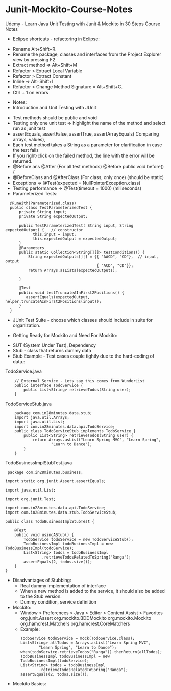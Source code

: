 # Junit-Mockito-Course-Notes
Udemy - Learn Java Unit Testing with Junit &amp; Mockito in 30 Steps Course Notes

+ Eclipse shortcuts - refactoring in Eclipse:
- Rename Alt+Shift+R.
- Rename the package, classes and interfaces from the Project Explorer view by pressing F2
- Extract method => Alt+Shift+M
- Refactor > Extract Local Variable
- Refactor > Extract Constant
- Inline => Alt+Shift+I
- Refactor > Change Method Signature = Alt+Shift+C.
- Ctrl + 1 on errors

+ Notes:
+ Introduction and Unit Testing with JUnit
- Test methods should be public and void
- Testing only one unit test => highlight the name of the method and select run as junit test
- assertEquals, assertFalse, assertTrue, assertArrayEquals( Comparing arrays, values), 
- Each test method takes a String as a parameter for clarification in case the test fails
- If you right-click on the failed method, the line with the error will be returned.
- @Before ans @After (For all test methods)
    @Before
    public void before() {
- @BeforeClass and @AfterClass (For class, only once) (should be static)
- Exceptions => @Test(expected = NullPointerException.class)
- Testing performance => @Test(timeout = 1000) (miliseconds)
- Parameterized Tests: 
```
  @RunWith(Parameterized.class)
  public class TestParameterizedTest {
      private String input;
      private String expectedOutput;
      
      public TestParameterizedTest( String input, String expectedOutput) {   // constructor
            this.input = input;
            this.expectedOutput = expectedOutput;
      }
      @Parameters 
      public static Collection<String[][]> testConditions() {
          String expectedOutputs[][] = {{ "AACD", "CD"},  // input, output
                                        { "ACD", "CD"}};
          return Arrays.asLists(expectedOutputs);

      }
      
      @Test
      public void testTruncateAInFirst2Positions() {
         assertEquals(expectedOutput, helper.truncateAInFirst2Positions(input));
      }
  }
 ``` 
 - JUnit Test Suite - choose which classes should include in suite for organization.
      
+ Getting Ready for Mockito and Need For Mockito:
- SUT (System Under Test), Dependency
- Stub - class that returns dummy data
- Stub Example - Test cases couple tightly due to the hard-coding of data.:

TodoService.java
```    
    // External Service - Lets say this comes from WunderList
    public interface TodoService {
	    public List<String> retrieveTodos(String user);
    }
```   
TodoServiceStub.java
```  
    package com.in28minutes.data.stub;
    import java.util.Arrays;
    import java.util.List;
    import com.in28minutes.data.api.TodoService;
    public class TodoServiceStub implements TodoService {
	    public List<String> retrieveTodos(String user) {
		    return Arrays.asList("Learn Spring MVC", "Learn Spring",
				    "Learn to Dance");
	    }
    }
```   
TodoBusinessImplStubTest.java
```    
 package com.in28minutes.business;

import static org.junit.Assert.assertEquals;

import java.util.List;

import org.junit.Test;

import com.in28minutes.data.api.TodoService;
import com.in28minutes.data.stub.TodoServiceStub;

public class TodoBusinessImplStubTest {

	@Test
	public void usingAStub() {
		TodoService todoService = new TodoServiceStub();
		TodoBusinessImpl todoBusinessImpl = new TodoBusinessImpl(todoService);
		List<String> todos = todoBusinessImpl
				.retrieveTodosRelatedToSpring("Ranga");
		assertEquals(2, todos.size());
	}
}   
 ```  
- Disadvantages of Stubbing:
    - Real dummy implementation of interface
    - When a new method is added to the service, it should also be added to the Stub version.
    - Dummy condition, service definition
- Mockito:
    - Window > Preferences > Java > Editor > Content Assist > Favorites
        org.junit.Assert
        org.mockito.BDDMockito
        org.mockito.Mockito
        org.hamcrest.Matchers
        org.hamcrest.CoreMatchers
     -  Example:
        ``` 
        TodoService todoService = mock(TodoService.class);
		List<String> allTodos = Arrays.asList("Learn Spring MVC",
				"Learn Spring", "Learn to Dance");
		when(todoService.retrieveTodos("Ranga")).thenReturn(allTodos);
		TodoBusinessImpl todoBusinessImpl = new TodoBusinessImpl(todoService);
		List<String> todos = todoBusinessImpl
				.retrieveTodosRelatedToSpring("Ranga");
		assertEquals(2, todos.size());
        ``` 
      
+ Mockito Basics:
